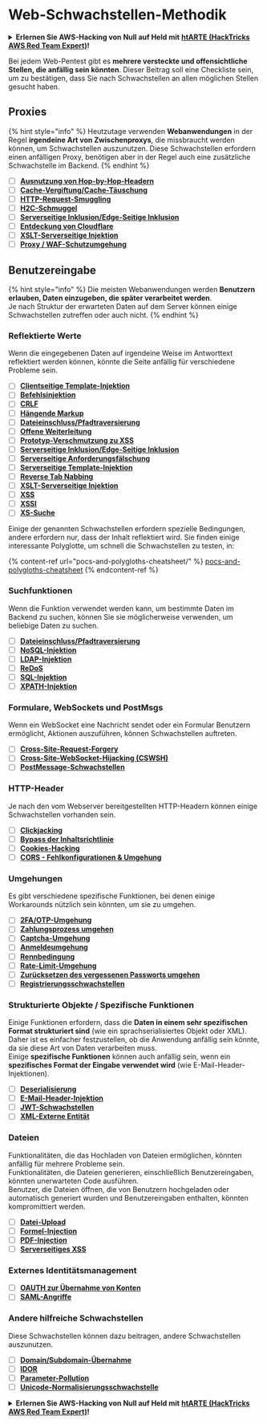 # Web-Schwachstellen-Methodik

<details>

<summary><strong>Erlernen Sie AWS-Hacking von Null auf Held mit</strong> <a href="https://training.hacktricks.xyz/courses/arte"><strong>htARTE (HackTricks AWS Red Team Expert)</strong></a><strong>!</strong></summary>

Andere Möglichkeiten, HackTricks zu unterstützen:

* Wenn Sie Ihr **Unternehmen in HackTricks beworben sehen möchten** oder **HackTricks im PDF-Format herunterladen möchten**, überprüfen Sie die [**ABONNEMENTPLÄNE**](https://github.com/sponsors/carlospolop)!
* Holen Sie sich das [**offizielle PEASS & HackTricks-Merchandise**](https://peass.creator-spring.com)
* Entdecken Sie [**The PEASS Family**](https://opensea.io/collection/the-peass-family), unsere Sammlung exklusiver [**NFTs**](https://opensea.io/collection/the-peass-family)
* **Treten Sie der** 💬 [**Discord-Gruppe**](https://discord.gg/hRep4RUj7f) oder der [**Telegram-Gruppe**](https://t.me/peass) bei oder **folgen** Sie uns auf **Twitter** 🐦 [**@carlospolopm**](https://twitter.com/hacktricks\_live)**.**
* **Teilen Sie Ihre Hacking-Tricks, indem Sie PRs an die** [**HackTricks**](https://github.com/carlospolop/hacktricks) und [**HackTricks Cloud**](https://github.com/carlospolop/hacktricks-cloud) GitHub-Repositories einreichen.

</details>

Bei jedem Web-Pentest gibt es **mehrere versteckte und offensichtliche Stellen, die anfällig sein könnten**. Dieser Beitrag soll eine Checkliste sein, um zu bestätigen, dass Sie nach Schwachstellen an allen möglichen Stellen gesucht haben.

## Proxies

{% hint style="info" %}
Heutzutage verwenden **Webanwendungen** in der Regel **irgendeine Art von Zwischenproxys**, die missbraucht werden können, um Schwachstellen auszunutzen. Diese Schwachstellen erfordern einen anfälligen Proxy, benötigen aber in der Regel auch eine zusätzliche Schwachstelle im Backend.
{% endhint %}

* [ ] [**Ausnutzung von Hop-by-Hop-Headern**](abusing-hop-by-hop-headers.md)
* [ ] [**Cache-Vergiftung/Cache-Täuschung**](cache-deception/)
* [ ] [**HTTP-Request-Smuggling**](http-request-smuggling/)
* [ ] [**H2C-Schmuggel**](h2c-smuggling.md)
* [ ] [**Serverseitige Inklusion/Edge-Seitige Inklusion**](server-side-inclusion-edge-side-inclusion-injection.md)
* [ ] [**Entdeckung von Cloudflare**](../network-services-pentesting/pentesting-web/uncovering-cloudflare.md)
* [ ] [**XSLT-Serverseitige Injektion**](xslt-server-side-injection-extensible-stylesheet-language-transformations.md)
* [ ] [**Proxy / WAF-Schutzumgehung**](proxy-waf-protections-bypass.md)

## **Benutzereingabe**

{% hint style="info" %}
Die meisten Webanwendungen werden **Benutzern erlauben, Daten einzugeben, die später verarbeitet werden**.\
Je nach Struktur der erwarteten Daten auf dem Server können einige Schwachstellen zutreffen oder auch nicht.
{% endhint %}

### **Reflektierte Werte**

Wenn die eingegebenen Daten auf irgendeine Weise im Antworttext reflektiert werden können, könnte die Seite anfällig für verschiedene Probleme sein.

* [ ] [**Clientseitige Template-Injektion**](client-side-template-injection-csti.md)
* [ ] [**Befehlsinjektion**](command-injection.md)
* [ ] [**CRLF**](crlf-0d-0a.md)
* [ ] [**Hängende Markup**](dangling-markup-html-scriptless-injection/)
* [ ] [**Dateieinschluss/Pfadtraversierung**](file-inclusion/)
* [ ] [**Offene Weiterleitung**](open-redirect.md)
* [ ] [**Prototyp-Verschmutzung zu XSS**](deserialization/nodejs-proto-prototype-pollution/#client-side-prototype-pollution-to-xss)
* [ ] [**Serverseitige Inklusion/Edge-Seitige Inklusion**](server-side-inclusion-edge-side-inclusion-injection.md)
* [ ] [**Serverseitige Anforderungsfälschung**](ssrf-server-side-request-forgery/)
* [ ] [**Serverseitige Template-Injektion**](ssti-server-side-template-injection/)
* [ ] [**Reverse Tab Nabbing**](reverse-tab-nabbing.md)
* [ ] [**XSLT-Serverseitige Injektion**](xslt-server-side-injection-extensible-stylesheet-language-transformations.md)
* [ ] [**XSS**](xss-cross-site-scripting/)
* [ ] [**XSSI**](xssi-cross-site-script-inclusion.md)
* [ ] [**XS-Suche**](xs-search/)

Einige der genannten Schwachstellen erfordern spezielle Bedingungen, andere erfordern nur, dass der Inhalt reflektiert wird. Sie finden einige interessante Polyglotte, um schnell die Schwachstellen zu testen, in:

{% content-ref url="pocs-and-polygloths-cheatsheet/" %}
[pocs-and-polygloths-cheatsheet](pocs-and-polygloths-cheatsheet/)
{% endcontent-ref %}

### **Suchfunktionen**

Wenn die Funktion verwendet werden kann, um bestimmte Daten im Backend zu suchen, können Sie sie möglicherweise verwenden, um beliebige Daten zu suchen.

* [ ] [**Dateieinschluss/Pfadtraversierung**](file-inclusion/)
* [ ] [**NoSQL-Injektion**](nosql-injection.md)
* [ ] [**LDAP-Injektion**](ldap-injection.md)
* [ ] [**ReDoS**](regular-expression-denial-of-service-redos.md)
* [ ] [**SQL-Injektion**](sql-injection/)
* [ ] [**XPATH-Injektion**](xpath-injection.md)

### **Formulare, WebSockets und PostMsgs**

Wenn ein WebSocket eine Nachricht sendet oder ein Formular Benutzern ermöglicht, Aktionen auszuführen, können Schwachstellen auftreten.

* [ ] [**Cross-Site-Request-Forgery**](csrf-cross-site-request-forgery.md)
* [ ] [**Cross-Site-WebSocket-Hijacking (CSWSH)**](websocket-attacks.md)
* [ ] [**PostMessage-Schwachstellen**](postmessage-vulnerabilities/)

### **HTTP-Header**

Je nach den vom Webserver bereitgestellten HTTP-Headern können einige Schwachstellen vorhanden sein.

* [ ] [**Clickjacking**](clickjacking.md)
* [ ] [**Bypass der Inhaltsrichtlinie**](content-security-policy-csp-bypass/)
* [ ] [**Cookies-Hacking**](hacking-with-cookies/)
* [ ] [**CORS - Fehlkonfigurationen & Umgehung**](cors-bypass.md)

### **Umgehungen**

Es gibt verschiedene spezifische Funktionen, bei denen einige Workarounds nützlich sein könnten, um sie zu umgehen.

* [ ] [**2FA/OTP-Umgehung**](2fa-bypass.md)
* [ ] [**Zahlungsprozess umgehen**](bypass-payment-process.md)
* [ ] [**Captcha-Umgehung**](captcha-bypass.md)
* [ ] [**Anmeldeumgehung**](login-bypass/)
* [ ] [**Rennbedingung**](race-condition.md)
* [ ] [**Rate-Limit-Umgehung**](rate-limit-bypass.md)
* [ ] [**Zurücksetzen des vergessenen Passworts umgehen**](reset-password.md)
* [ ] [**Registrierungsschwachstellen**](registration-vulnerabilities.md)

### **Strukturierte Objekte / Spezifische Funktionen**

Einige Funktionen erfordern, dass die **Daten in einem sehr spezifischen Format strukturiert sind** (wie ein sprachserialisiertes Objekt oder XML). Daher ist es einfacher festzustellen, ob die Anwendung anfällig sein könnte, da sie diese Art von Daten verarbeiten muss.\
Einige **spezifische Funktionen** können auch anfällig sein, wenn ein **spezifisches Format der Eingabe verwendet wird** (wie E-Mail-Header-Injektionen).

* [ ] [**Deserialisierung**](deserialization/)
* [ ] [**E-Mail-Header-Injektion**](email-injections.md)
* [ ] [**JWT-Schwachstellen**](hacking-jwt-json-web-tokens.md)
* [ ] [**XML-Externe Entität**](xxe-xee-xml-external-entity.md)
### Dateien

Funktionalitäten, die das Hochladen von Dateien ermöglichen, könnten anfällig für mehrere Probleme sein.\
Funktionalitäten, die Dateien generieren, einschließlich Benutzereingaben, könnten unerwarteten Code ausführen.\
Benutzer, die Dateien öffnen, die von Benutzern hochgeladen oder automatisch generiert wurden und Benutzereingaben enthalten, könnten kompromittiert werden.

* [ ] [**Datei-Upload**](file-upload/)
* [ ] [**Formel-Injection**](formula-csv-doc-latex-ghostscript-injection.md)
* [ ] [**PDF-Injection**](xss-cross-site-scripting/pdf-injection.md)
* [ ] [**Serverseitiges XSS**](xss-cross-site-scripting/server-side-xss-dynamic-pdf.md)

### **Externes Identitätsmanagement**

* [ ] [**OAUTH zur Übernahme von Konten**](oauth-to-account-takeover.md)
* [ ] [**SAML-Angriffe**](saml-attacks/)

### **Andere hilfreiche Schwachstellen**

Diese Schwachstellen können dazu beitragen, andere Schwachstellen auszunutzen.

* [ ] [**Domain/Subdomain-Übernahme**](domain-subdomain-takeover.md)
* [ ] [**IDOR**](idor.md)
* [ ] [**Parameter-Pollution**](parameter-pollution.md)
* [ ] [**Unicode-Normalisierungsschwachstelle**](unicode-injection/)

<details>

<summary><strong>Erlernen Sie AWS-Hacking von Null auf Held mit</strong> <a href="https://training.hacktricks.xyz/courses/arte"><strong>htARTE (HackTricks AWS Red Team Expert)</strong></a><strong>!</strong></summary>

Weitere Möglichkeiten, HackTricks zu unterstützen:

* Wenn Sie Ihr **Unternehmen in HackTricks beworben sehen möchten** oder **HackTricks in PDF herunterladen möchten**, überprüfen Sie die [**ABONNEMENTPLÄNE**](https://github.com/sponsors/carlospolop)!
* Holen Sie sich das [**offizielle PEASS & HackTricks-Merch**](https://peass.creator-spring.com)
* Entdecken Sie [**The PEASS Family**](https://opensea.io/collection/the-peass-family), unsere Sammlung exklusiver [**NFTs**](https://opensea.io/collection/the-peass-family)
* **Treten Sie der** 💬 [**Discord-Gruppe**](https://discord.gg/hRep4RUj7f) oder der [**Telegram-Gruppe**](https://t.me/peass) bei oder **folgen** Sie uns auf **Twitter** 🐦 [**@carlospolopm**](https://twitter.com/hacktricks\_live)**.**
* **Teilen Sie Ihre Hacking-Tricks, indem Sie PRs an die** [**HackTricks**](https://github.com/carlospolop/hacktricks) und [**HackTricks Cloud**](https://github.com/carlospolop/hacktricks-cloud) GitHub-Repositories einreichen.

</details>
